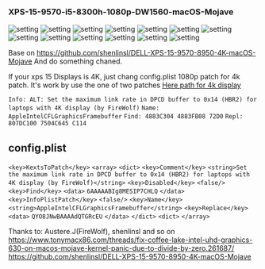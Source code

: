 ### XPS-15-9570-i5-8300h-1080p-DW1560-macOS-Mojave

![setting](./images/About.png)
![setting](./images/USB.png)
![setting](./images/Audio.png)
![setting](./images/Bluetooth.png)
![setting](./images/Camera.png)
![setting](./images/UHD630.png)
![setting](./images/BlackLight.png)
![setting](./images/USB.png)
![setting](./images/WIFI.png)
![setting](./images/Power.png)
![setting](./images/Trackpad_Handwriting.png)
![setting](./images/Trackpad.png)
![setting](./images/Siri.png)

Base on https://github.com/shenlinsl/DELL-XPS-15-9570-8950-4K-macOS-Mojave
And do something chaned.



If your xps 15 Displays is 4K, just chang config.plist 1080p patch for 4k patch. It's work by use the one of two patches [Here path for 4k display](https://www.tonymacx86.com/threads/fix-coffee-lake-intel-uhd-graphics-630-on-macos-mojave-kernel-panic-due-to-divide-by-zero.261687/)

`Info: ALT: Set the maximum link rate in DPCD buffer to 0x14 (HBR2) for laptops with 4K display (by FireWolf)`
`Name: AppleIntelCFLGraphicsFramebuffer`
`Find: 4883C304 4883FB08 72D0`
`Repl: 807DC100 7504C645 C114`

## config.plist
`<key>KextsToPatch</key>`
`<array>`
`<dict>`
`<key>Comment</key>`
`<string>Set the maximum link rate in DPCD buffer to 0x14 (HBR2) for laptops with 4K display (by FireWolf)</string>`
`<key>Disabled</key>`
`<false/>`
`<key>Find</key>`
`<data>`
`6AAAAABIg8MESIP7CHLQ`
`</data>`
`<key>InfoPlistPatch</key>`
`<false/>`
`<key>Name</key>`
`<string>AppleIntelCFLGraphicsFramebuffer</string>`
`<key>Replace</key>`
`<data>`
`QYO8JNwBAAAAdQTGRcEU`
`</data>`
`</dict>`
`<dict>`
`</array>`

Thanks to: 
Austere.J(FireWolf), shenlinsl and so on
https://www.tonymacx86.com/threads/fix-coffee-lake-intel-uhd-graphics-630-on-macos-mojave-kernel-panic-due-to-divide-by-zero.261687/
https://github.com/shenlinsl/DELL-XPS-15-9570-8950-4K-macOS-Mojave
